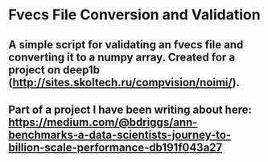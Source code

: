 # Fvecs File Conversion and Validation

## A simple script for validating an fvecs file and converting it to a numpy array. Created for a project on deep1b (http://sites.skoltech.ru/compvision/noimi/).


## Part of a project I have been writing about here: https://medium.com/@bdriggs/ann-benchmarks-a-data-scientists-journey-to-billion-scale-performance-db191f043a27
